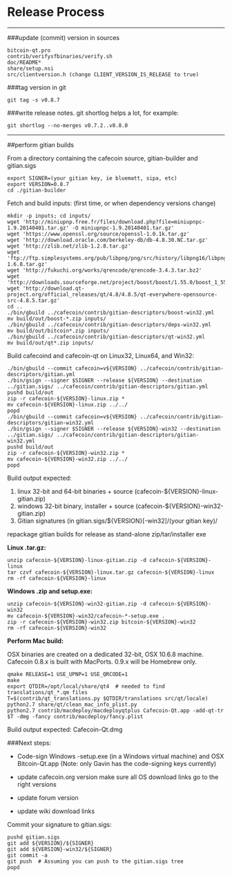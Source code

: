 Release Process
====================

* * *

###update (commit) version in sources


	bitcoin-qt.pro
	contrib/verifysfbinaries/verify.sh
	doc/README*
	share/setup.nsi
	src/clientversion.h (change CLIENT_VERSION_IS_RELEASE to true)

###tag version in git

	git tag -s v0.8.7

###write release notes. git shortlog helps a lot, for example:

	git shortlog --no-merges v0.7.2..v0.8.0

* * *

##perform gitian builds

 From a directory containing the cafecoin source, gitian-builder and gitian.sigs
  
	export SIGNER=(your gitian key, ie bluematt, sipa, etc)
	export VERSION=0.8.7
	cd ./gitian-builder

 Fetch and build inputs: (first time, or when dependency versions change)

	mkdir -p inputs; cd inputs/
	wget 'http://miniupnp.free.fr/files/download.php?file=miniupnpc-1.9.20140401.tar.gz' -O miniupnpc-1.9.20140401.tar.gz'
	wget 'https://www.openssl.org/source/openssl-1.0.1k.tar.gz'
	wget 'http://download.oracle.com/berkeley-db/db-4.8.30.NC.tar.gz'
	wget 'http://zlib.net/zlib-1.2.8.tar.gz'
	wget 'ftp://ftp.simplesystems.org/pub/libpng/png/src/history/libpng16/libpng-1.6.8.tar.gz'
	wget 'http://fukuchi.org/works/qrencode/qrencode-3.4.3.tar.bz2'
	wget 'http://downloads.sourceforge.net/project/boost/boost/1.55.0/boost_1_55_0.tar.bz2'
	wget 'http://download.qt-project.org/official_releases/qt/4.8/4.8.5/qt-everywhere-opensource-src-4.8.5.tar.gz'
	cd ..
	./bin/gbuild ../cafecoin/contrib/gitian-descriptors/boost-win32.yml
	mv build/out/boost-*.zip inputs/
	./bin/gbuild ../cafecoin/contrib/gitian-descriptors/deps-win32.yml
	mv build/out/bitcoin*.zip inputs/
	./bin/gbuild ../cafecoin/contrib/gitian-descriptors/qt-win32.yml
	mv build/out/qt*.zip inputs/

 Build cafecoind and cafecoin-qt on Linux32, Linux64, and Win32:
  
	./bin/gbuild --commit cafecoin=v${VERSION} ../cafecoin/contrib/gitian-descriptors/gitian.yml
	./bin/gsign --signer $SIGNER --release ${VERSION} --destination ../gitian.sigs/ ../cafecoin/contrib/gitian-descriptors/gitian.yml
	pushd build/out
	zip -r cafecoin-${VERSION}-linux.zip *
	mv cafecoin-${VERSION}-linux.zip ../../
	popd
	./bin/gbuild --commit cafecoin=v${VERSION} ../cafecoin/contrib/gitian-descriptors/gitian-win32.yml
	./bin/gsign --signer $SIGNER --release ${VERSION}-win32 --destination ../gitian.sigs/ ../cafecoin/contrib/gitian-descriptors/gitian-win32.yml
	pushd build/out
	zip -r cafecoin-${VERSION}-win32.zip *
	mv cafecoin-${VERSION}-win32.zip ../../
	popd

  Build output expected:

  1. linux 32-bit and 64-bit binaries + source (cafecoin-${VERSION}-linux-gitian.zip)
  2. windows 32-bit binary, installer + source (cafecoin-${VERSION}-win32-gitian.zip)
  3. Gitian signatures (in gitian.sigs/${VERSION}[-win32]/(your gitian key)/

repackage gitian builds for release as stand-alone zip/tar/installer exe

**Linux .tar.gz:**

	unzip cafecoin-${VERSION}-linux-gitian.zip -d cafecoin-${VERSION}-linux
	tar czvf cafecoin-${VERSION}-linux.tar.gz cafecoin-${VERSION}-linux
	rm -rf cafecoin-${VERSION}-linux

**Windows .zip and setup.exe:**

	unzip cafecoin-${VERSION}-win32-gitian.zip -d cafecoin-${VERSION}-win32
	mv cafecoin-${VERSION}-win32/cafecoin-*-setup.exe .
	zip -r cafecoin-${VERSION}-win32.zip bitcoin-${VERSION}-win32
	rm -rf cafecoin-${VERSION}-win32

**Perform Mac build:**

  OSX binaries are created on a dedicated 32-bit, OSX 10.6.8 machine.
  Cafecoin 0.8.x is built with MacPorts.  0.9.x will be Homebrew only.

	qmake RELEASE=1 USE_UPNP=1 USE_QRCODE=1
	make
	export QTDIR=/opt/local/share/qt4  # needed to find translations/qt_*.qm files
	T=$(contrib/qt_translations.py $QTDIR/translations src/qt/locale)
	python2.7 share/qt/clean_mac_info_plist.py
	python2.7 contrib/macdeploy/macdeployqtplus Cafecoin-Qt.app -add-qt-tr $T -dmg -fancy contrib/macdeploy/fancy.plist

 Build output expected: Cafecoin-Qt.dmg

###Next steps:

* Code-sign Windows -setup.exe (in a Windows virtual machine) and
  OSX Bitcoin-Qt.app (Note: only Gavin has the code-signing keys currently)

* update cafecoin.org version
  make sure all OS download links go to the right versions

* update forum version

* update wiki download links

Commit your signature to gitian.sigs:

	pushd gitian.sigs
	git add ${VERSION}/${SIGNER}
	git add ${VERSION}-win32/${SIGNER}
	git commit -a
	git push  # Assuming you can push to the gitian.sigs tree
	popd

